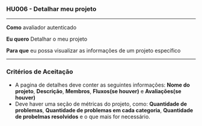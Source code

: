 ### HU006 - Detalhar meu projeto

---

**Como** avaliador autenticado

**Eu quero** Detalhar o meu projeto

**Para que** eu possa visualizar as informações de um projeto específico

---

### Critérios de Aceitação

- A pagina de detalhes deve conter as seguintes informações: **Nome do projeto**, **Descrição**, **Membros**, **Fluxos(se houver)** e **Avaliações(se houver)**
- Deve haver uma seção de métricas do projeto, como: **Quantidade de problemas**, **Quantidade de problemas em cada categoria**, **Quantidade de probelmas resolvidos** e o que mais for necessário.

